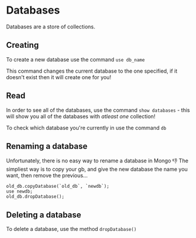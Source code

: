 # Databases

Databases are a store of collections.

## Creating

To create a new database use the command `use db_name`

This command changes the current database to the one specified, if it doesn't exist then it will create one for you!

## Read

In order to see all of the databases, use the command `show databases` - this will show you all of the databases with *atleast one* collection!

To check which database you're currently in use the command `db`

## Renaming a database

Unfortunately, there is no easy way to rename a database in Mongo :-1:
The simpliest way is to copy your gb, and give the new database the name you want, then remove the previous...

```mongo
old_db.copyDatabase(`old_db`, `newdb`); 
use newdb; 
old_db.dropDatabase(); 
```

## Deleting a database

To delete a database, use the method `dropDatabase()`
